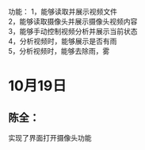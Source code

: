 功能：
1，能够读取并展示视频文件<br>
2，能够读取摄像头并展示摄像头视频内容<br>
3，能够手动控制视频分析并展示当前状态<br>
4，分析视频时，能够展示是否有雨<br>
5，分析视频时，能够去除雨，雾<br>
# 10月19日
## 陈全：
实现了界面打开摄像头功能